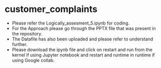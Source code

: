 # customer_complaints

- Please refer the Logically_assesment_5.ipynb for coding.
- For the Approach please go through the PPTX file that was present in the repository.
- The Datafile has also been uploaded and please refer to understand further.
- Please download the ipynb file and click on restart and run from the kernel if using Jupyter notebook and restart and runtime in runtime if using Google collab.
